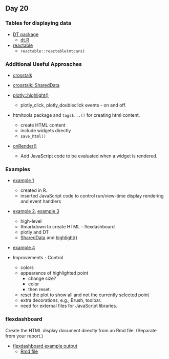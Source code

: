 ## Day 20

### Tables for displaying data

+ [DT package](https://rstudio.github.io/DT/)
  + [dt.R](dt.R)
+ [reactable](https://glin.github.io/reactable/)
  + `reactable::reactable(mtcars)`

### Additional Useful Approaches

+ [crosstalk](https://rstudio.github.io/crosstalk/using.html)
+ [crosstalk::SharedData](https://rdrr.io/cran/crosstalk/man/SharedData.html)
+ [plotly::highlight()](https://www.rdocumentation.org/packages/plotly/versions/4.10.4/topics/highlight)
   + plotly_click, plotly_doubleclick events - on and off.
   
+ htmltools package and `tags$...()` for creating html content.
   + create HTML content
   + include widgets directly
   + `save_html()`


+ [onRender()](https://www.rdocumentation.org/packages/htmlwidgets/versions/1.6.4/topics/onRender)
   + Add JavaScript code to be evaluated when a widget is rendered.

### Examples

+ [example 1](eg1.html)
   + created in R.
   + inserted JavaScript code to control run/view-time display rendering and event handlers
+ [example 2](eg2.html), [example 3](eg3.html)
   + high-level 
   + Rmarkdown to create HTML - flexdashboard
   + plotly and DT
   + [SharedData](https://rdrr.io/cran/crosstalk/man/SharedData.html) 
      and [highlight()](https://www.rdocumentation.org/packages/plotly/versions/4.10.4/topics/highlight)
+ [example 4](eg4.html)



+ Improvements - Control 
   + colors
   + appearance of highlighted point
      + change size?
	  + color
	  + then reset.
   + reset the plot to show all and not the currently selected point
   + extra decorations, e.g., Brush, toolbar.
   + need for external files for JavaScript libraries.


### flexdashboard

Create the HTML display document directly from an Rmd file. (Separate from your report.)

+ [flexdashboard example output](flex.html)
  + [Rmd file](flex.Rmd)



